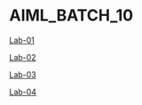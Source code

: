 # AIML_BATCH_10

[Lab-01](https://github.com/kandukurivenu/AIML_BATCH_10/blob/main/Lab01_AIML.ipynb)

[Lab-02](https://github.com/kandukurivenu/AIML_BATCH_10/blob/main/LAB02_AIML.ipynb)

[Lab-03](https://github.com/kandukurivenu/AIML_BATCH_10/blob/main/LAB03_AIML.ipynb)

[Lab-04](https://github.com/kandukurivenu/AIML_BATCH_10/blob/main/LAB04_AIML.ipynb)


